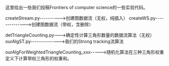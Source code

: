 这里给出一些我们投稿Frontiers of computer science的一些实验代码。

createStream.py---------->创建图数据流（无权，纯插入）
createWS.py-------------->创建图数据流（带权，含删除）

detTriangleCounting.py--->确定性计算三角形数量的数据流算法（无权）
ourAlgST.py-------------->我们的Strong tracking流算法

ourAlgForWeightedTriangleCounting_xxx----->随机化算法在三种三角形权重定义下计算带权三角形的权重和。

